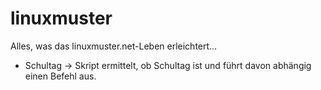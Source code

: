 linuxmuster
===========

Alles, was das linuxmuster.net-Leben erleichtert...
  * Schultag -> Skript ermittelt, ob Schultag ist und führt davon abhängig einen Befehl aus.

